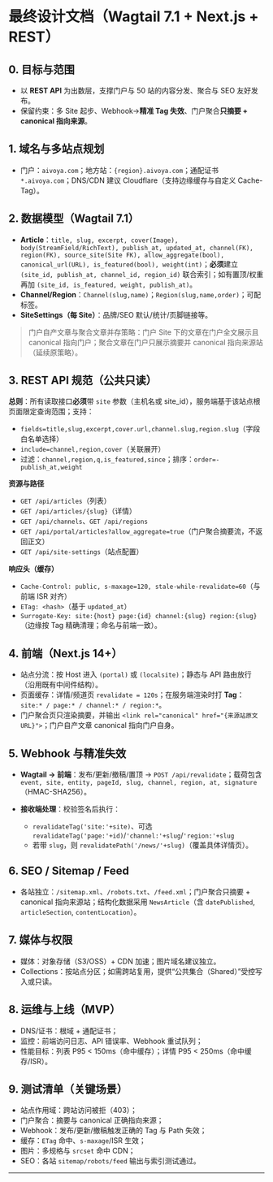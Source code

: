 # 最终设计文档（Wagtail 7.1 + Next.js + REST）

## 0. 目标与范围

* 以 **REST API** 为出数层，支撑门户与 50 站的内容分发、聚合与 SEO 友好发布。
* 保留约束：多 Site 起步、Webhook→**精准 Tag 失效**、门户聚合**只摘要 + canonical 指向来源**。 &#x20;

## 1. 域名与多站点规划

* 门户：`aivoya.com`；地方站：`{region}.aivoya.com`；通配证书 `*.aivoya.com`；DNS/CDN 建议 Cloudflare（支持边缘缓存与自定义 Cache-Tag）。

## 2. 数据模型（Wagtail 7.1）

* **Article**：`title, slug, excerpt, cover(Image), body(StreamField/RichText), publish_at, updated_at, channel(FK), region(FK), source_site(Site FK), allow_aggregate(bool), canonical_url(URL), is_featured(bool), weight(int)`；**必须**建立 `(site_id, publish_at, channel_id, region_id)` 联合索引；如有置顶/权重再加 `(site_id, is_featured, weight, publish_at)`。
* **Channel/Region**：`Channel(slug,name)`；`Region(slug,name,order)`；可配标签。
* **SiteSettings（每 Site）**：品牌/SEO 默认/统计/页脚链接等。

> 门户自产文章与聚合文章并存策略：门户 Site 下的文章在门户全文展示且 canonical 指向门户；聚合文章在门户只展示摘要并 canonical 指向来源站（延续原策略）。

## 3. REST API 规范（公共只读）

**总则**：所有读取接口**必须**带 `site` 参数（主机名或 site\_id），服务端基于该站点根页面限定查询范围；支持：

* `fields=title,slug,excerpt,cover.url,channel.slug,region.slug`（字段白名单选择）
* `include=channel,region,cover`（关联展开）
* 过滤：`channel,region,q,is_featured,since`；排序：`order=-publish_at,weight`

**资源与路径**

* `GET /api/articles`（列表）
* `GET /api/articles/{slug}`（详情）
* `GET /api/channels`、`GET /api/regions`
* `GET /api/portal/articles?allow_aggregate=true`（门户聚合摘要流，不返回正文）
* `GET /api/site-settings`（站点配置）

**响应头（缓存）**

* `Cache-Control: public, s-maxage=120, stale-while-revalidate=60`（与前端 ISR 对齐）
* `ETag: <hash>`（基于 `updated_at`）
* `Surrogate-Key: site:{host} page:{id} channel:{slug} region:{slug}`（边缘按 Tag 精确清理；命名与前端一致）。

## 4. 前端（Next.js 14+）

* 站点分流：按 Host 进入 `(portal)` 或 `(localsite)`；静态与 API 路由放行（沿用既有中间件结构）。
* 页面缓存：详情/频道页 `revalidate = 120s`；在服务端渲染时打 **Tag**：`site:* / page:* / channel:* / region:*`。
* 门户聚合页只渲染摘要，并输出 `<link rel="canonical" href="{来源站原文URL}">`；门户自产文章 canonical 指向门户自身。

## 5. Webhook 与精准失效

* **Wagtail → 前端**：发布/更新/撤稿/置顶 → `POST /api/revalidate`；载荷包含 `event, site, entity, pageId, slug, channel, region, at, signature`（HMAC-SHA256）。
* **接收端处理**：校验签名后执行：

  * `revalidateTag('site:'+site)`、可选 `revalidateTag('page:'+id)`/`'channel:'+slug`/`'region:'+slug`
  * 若带 `slug`，则 `revalidatePath('/news/'+slug)`（覆盖具体详情页）。

## 6. SEO / Sitemap / Feed

* 各站独立：`/sitemap.xml`、`/robots.txt`、`/feed.xml`；门户聚合只摘要 + canonical 指向来源站；结构化数据采用 `NewsArticle`（含 `datePublished`, `articleSection`, `contentLocation`）。

## 7. 媒体与权限

* 媒体：对象存储（S3/OSS）+ CDN 加速；图片域名建议独立。
* Collections：按站点分区；如需跨站复用，提供“公共集合（Shared）”受控写入或只读。

## 8. 运维与上线（MVP）

* DNS/证书：根域 + 通配证书；
* 监控：前端访问日志、API 错误率、Webhook 重试队列；
* 性能目标：列表 P95 < 150ms（命中缓存）；详情 P95 < 250ms（命中缓存/ISR）。

## 9. 测试清单（关键场景）

* 站点作用域：跨站访问被拒（403）；
* 门户聚合：摘要与 canonical 正确指向来源；
* Webhook：发布/更新/撤稿触发正确的 Tag 与 Path 失效；
* 缓存：`ETag` 命中、`s-maxage`/ISR 生效；
* 图片：多规格与 `srcset` 命中 CDN；
* SEO：各站 `sitemap/robots/feed` 输出与索引测试通过。

---

